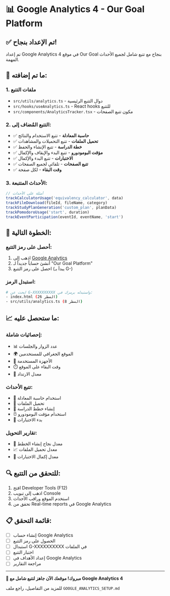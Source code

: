 # 📊 Google Analytics 4 - Our Goal Platform

## ✅ تم الإعداد بنجاح!

تم إعداد Google Analytics 4 في موقع Our Goal بنجاح مع تتبع شامل لجميع الأحداث المهمة.

## 🔧 ما تم إضافته:

### 1. ملفات التتبع
- `src/utils/analytics.ts` - دوال التتبع الرئيسية
- `src/hooks/useAnalytics.ts` - React hooks للتتبع
- `src/components/AnalyticsTracker.tsx` - مكون تتبع الصفحات

### 2. التتبع المُضاف إلى:
- ✅ **حاسبة المعادلة** - تتبع الاستخدام والنتائج
- ✅ **تحميل الملفات** - تتبع التحميلات والمشاهدات
- ✅ **خطة الدراسة** - تتبع الإنشاء والحفظ
- ✅ **مؤقت البومودورو** - تتبع البدء والإيقاف والإكمال
- ✅ **الاختبارات** - تتبع البدء والإكمال
- ✅ **تتبع الصفحات** - تلقائي لجميع الصفحات
- ✅ **وقت البقاء** - لكل صفحة

### 3. الأحداث المتتبعة:
```javascript
// أمثلة على الأحداث
trackCalculatorUsage('equivalency_calculator', data)
trackFileDownload(fileId, fileName, category)
trackStudyPlanGeneration('custom_plan', planData)
trackPomodoroUsage('start', duration)
trackEventParticipation(eventId, eventName, 'start')
```

## 🚀 الخطوة التالية:

### أحصل على رمز التتبع:
1. اذهب إلى [Google Analytics](https://analytics.google.com/)
2. أنشئ حساباً جديداً لـ "Our Goal Platform"
3. احصل على رمز التتبع (يبدأ بـ G-)

### استبدل الرمز:
```bash
# ابحث عن G-XXXXXXXXXX واستبدله برمزك في:
- index.html (السطر 26)
- src/utils/analytics.ts (السطر 8)
```

## 📈 ما ستحصل عليه:

### إحصائيات شاملة:
- 📊 عدد الزوار والجلسات
- 🌍 الموقع الجغرافي للمستخدمين
- 📱 الأجهزة المستخدمة
- ⏱️ وقت البقاء على الموقع
- 🔄 معدل الارتداد

### تتبع الأحداث:
- 🧮 استخدام حاسبة المعادلة
- 📁 تحميل الملفات
- 📅 إنشاء خطط الدراسة
- ⏰ استخدام مؤقت البومودورو
- 📝 بدء الاختبارات

### تقارير التحويل:
- 💯 معدل نجاح إنشاء الخطط
- 📈 معدل تحميل الملفات
- 🎯 معدل إكمال الاختبارات

## 🔍 للتحقق من التتبع:
1. افتح Developer Tools (F12)
2. اذهب إلى تبويب Console
3. استخدم الموقع وراقب الأحداث
4. تحقق من Real-time reports في Google Analytics

## 📋 قائمة التحقق:
- [ ] إنشاء حساب Google Analytics
- [ ] الحصول على رمز التتبع
- [ ] استبدال G-XXXXXXXXXX في الملفات
- [ ] اختبار التتبع
- [ ] إعداد الأهداف في Google Analytics
- [ ] مراجعة التقارير

---

**🎉 مبروك! موقعك الآن جاهز لتتبع شامل مع Google Analytics 4**

للمزيد من التفاصيل، راجع ملف `GOOGLE_ANALYTICS_SETUP.md`
